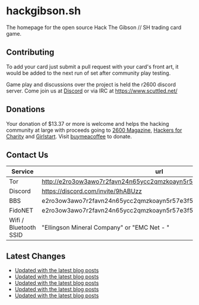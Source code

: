 # hackgibson.sh
The homepage for the open source Hack The Gibson // SH trading card game.


## Contributing

To add your card just submit a pull request with your card's front art, it would be added to the next run of set after community play testing.

Game play and discussions over the project is held the r2600 discord server. Come join us at [Discord](https://discord.com/invite/9hABUzz) or via IRC at https://www.scuttled.net/


## Donations

Your donation of $13.37 or more is welcome and helps the hacking community at large with proceeds going to [2600 Magazine](https://2600.com/), [Hackers for Charity](https://hackersforcharity.org) and [Girlstart](https://girlstart.org).  Visit [buymeacoffee](https://www.buymeacoffee.com/hackgibson.sh) to donate.


## Contact Us

Service | url
-|-
Tor | http://e2ro3ow3awo7r2favn24n65ycc2qmzkoayn5r57e3f56nvjwdcgg32ad.onion
Discord | https://discord.com/invite/9hABUzz
BBS | e2ro3ow3awo7r2favn24n65ycc2qmzkoayn5r57e3f56nvjwdcgg32ad.onion:23
FidoNET | e2ro3ow3awo7r2favn24n65ycc2qmzkoayn5r57e3f56nvjwdcgg32ad.onion:24554
Wifi / Bluetooth SSID | "Ellingson Mineral Company" or "EMC Net - <fidonet address>"

## Latest Changes
<!-- BLOG-POST-LIST:START -->
- [Updated with the latest blog posts](https://github.com/DFW2600/hackgibson.sh/commit/7aebbaeca83e82f46efb63cdf4c4f8344fa74c30)
- [Updated with the latest blog posts](https://github.com/DFW2600/hackgibson.sh/commit/6f972c7bf06d6a0be8facdceba138d0b38ecf1c7)
- [Updated with the latest blog posts](https://github.com/DFW2600/hackgibson.sh/commit/e26a898f3cfd37fcc1bec64b65d843b9ceca4016)
- [Updated with the latest blog posts](https://github.com/DFW2600/hackgibson.sh/commit/5a85ebcd7f94884fe8a7248b78a168f1f31d537f)
- [Updated with the latest blog posts](https://github.com/DFW2600/hackgibson.sh/commit/deb382103968d4ce8912605620f33cd9587cfe9f)
<!-- BLOG-POST-LIST:END -->
